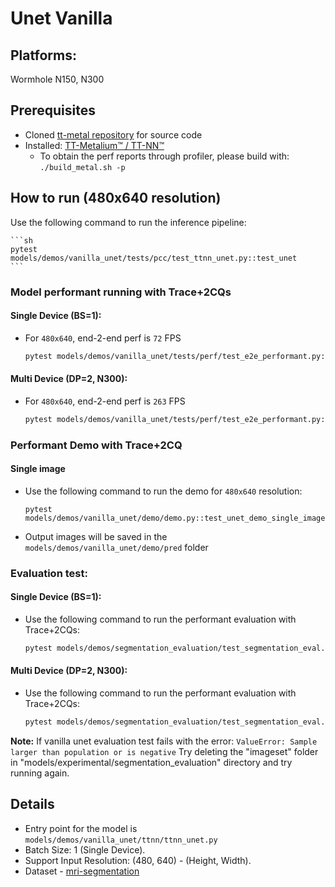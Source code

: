 # Unet Vanilla

## Platforms:
Wormhole N150, N300

## Prerequisites
- Cloned [tt-metal repository](https://github.com/tenstorrent/tt-metal) for source code
- Installed: [TT-Metalium™ / TT-NN™](https://github.com/tenstorrent/tt-metal/blob/main/INSTALLING.md)
   - To obtain the perf reports through profiler, please build with: `./build_metal.sh -p`


## How to run (480x640 resolution)

Use the following command to run the inference pipeline:

    ```sh
    pytest models/demos/vanilla_unet/tests/pcc/test_ttnn_unet.py::test_unet
    ```

### Model performant running with Trace+2CQs
#### Single Device (BS=1):

- For `480x640`, end-2-end perf is `72` FPS

    ```sh
    pytest models/demos/vanilla_unet/tests/perf/test_e2e_performant.py::test_e2e_performant
    ```

#### Multi Device (DP=2, N300):

- For `480x640`, end-2-end perf is `263` FPS

    ```sh
    pytest models/demos/vanilla_unet/tests/perf/test_e2e_performant.py::test_e2e_performant_dp
    ```

### Performant Demo with Trace+2CQ

#### Single image
- Use the following command to run the demo for `480x640` resolution:

    ```
    pytest models/demos/vanilla_unet/demo/demo.py::test_unet_demo_single_image
    ```

- Output images will be saved in the `models/demos/vanilla_unet/demo/pred` folder


### Evaluation test:

#### Single Device (BS=1):

- Use the following command to run the performant evaluation with Trace+2CQs:

    ```sh
    pytest models/demos/segmentation_evaluation/test_segmentation_eval.py::test_vanilla_unet
    ```

#### Multi Device (DP=2, N300):

- Use the following command to run the performant evaluation with Trace+2CQs:

    ```sh
    pytest models/demos/segmentation_evaluation/test_segmentation_eval.py::test_vanilla_unet_dp
    ```

**Note:** If vanilla unet evaluation test fails with the error: `ValueError: Sample larger than population or is negative`
Try deleting the "imageset" folder in "models/experimental/segmentation_evaluation" directory and try running again.


## Details
- Entry point for the model is `models/demos/vanilla_unet/ttnn/ttnn_unet.py`
- Batch Size: 1 (Single Device).
- Support Input Resolution: (480, 640) - (Height, Width).
- Dataset - [mri-segmentation](https://www.kaggle.com/datasets/mateuszbuda/lgg-mri-segmentation)
